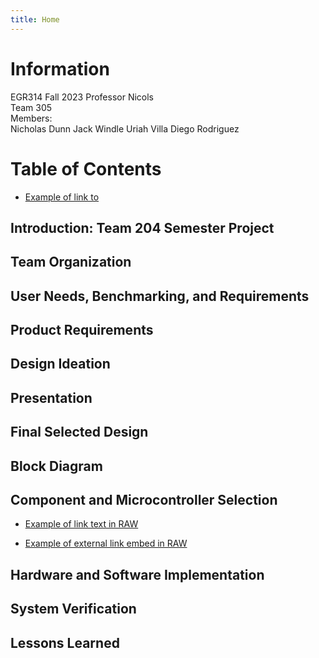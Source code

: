```yaml
---
title: Home
---
```


# Information

EGR314 Fall 2023 
Professor Nicols  
Team 305  
Members:    
Nicholas Dunn
Jack Windle
Uriah Villa
Diego Rodriguez


# Table of Contents
* [Example of link to](https://egr314-team.github.io/#introduction-team-204-semester-project)

## Introduction: Team 204 Semester Project   
  
## Team Organization

## User Needs, Benchmarking, and Requirements  

## Product Requirements 

## Design Ideation

## Presentation

## Final Selected Design  

## Block Diagram
  
## Component and Microcontroller Selection  
  
* [Example of link text in RAW](/MicroSelect)

* [Example of external link embed in RAW](https://doadsheets/d/1ZWJujIUSddGSwfPPaxeSsj4ZDpHQYlIZ/edit#gid=2120733341)

## Hardware and Software Implementation

## System Verification 

## Lessons Learned
